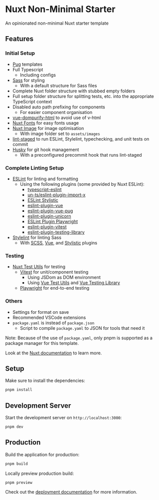 # Nuxt Non-Minimal Starter

An opinionated non-minimal Nuxt starter template

## Features

### Initial Setup

- [Pug](https://pugjs.org/) templates
- Full Typescript
  - Including configs
- [Sass](https://sass-lang.com/documentation/syntax/#the-indented-syntax) for styling
  - With a default structure for Sass files
- Complete Nuxt folder structure with stubbed empty folders
- Full setup folder structure for splitting tests, etc. into the appropriate TypeScript context
- Disabled auto path prefixing for components
  - For easier component organisation
- [vue-dompurify-html](https://www.npmjs.com/package/vue-dompurify-html) to avoid use of v-html
- [Nuxt Fonts](https://fonts.nuxt.com) for easy fonts usage
- [Nuxt Image](https://image.nuxt.com) for image optimisation
  - With image folder set to `assets/images`
- [lint-staged](https://www.npmjs.com/package/lint-staged) to run ESLint, Stylelint, typechecking, and unit tests on
  commit
- [Husky](https://typicode.github.io/husky/) for git hook management
  - With a preconfigured precommit hook that runs lint-staged

### Complete Linting Setup

- [ESLint](https://eslint.org) for linting and formatting
  - Using the following plugins (some provided by Nuxt ESLint):
    - [typescript-eslint](https://typescript-eslint.io)
    - [un-ts/eslint-plugin-import-x](https://www.npmjs.com/package/eslint-plugin-import-x)
    - [ESLint Stylistic](https://eslint.style)
    - [eslint-plugin-vue](https://eslint.vuejs.org)
    - [eslint-plugin-vue-pug](https://github.com/rashfael/eslint-plugin-vue-pug)
    - [eslint-plugin-unicorn](https://github.com/sindresorhus/eslint-plugin-unicorn)
    - [ESLint Plugin Playwright](https://github.com/mskelton/eslint-plugin-playwright)
    - [eslint-plugin-vitest](https://github.com/vitest-dev/eslint-plugin-vitest)
    - [eslint-plugin-testing-library](https://www.npmjs.com/package/eslint-plugin-testing-library)
- [Stylelint](https://stylelint.io/) for linting Sass
  - With [SCSS](https://github.com/stylelint-scss/stylelint-config-standard-scss),
    [Vue](https://github.com/ota-meshi/stylelint-config-standard-vue), and
    [Stylistic](https://www.npmjs.com/package/@stylistic/stylelint-plugin) plugins

### Testing

- [Nuxt Test Utils](https://github.com/nuxt/test-utils) for testing
  - [Vitest](https://vitest.dev) for unit/component testing
    - Using JSDom as DOM environment
    - Using [Vue Test Utils](https://test-utils.vuejs.org) and [Vue Testing Library](http://testing-library.com/vue)
  - [Playwright](https://playwright.dev) for end-to-end testing

### Others

- Settings for format on save
- Recommended VSCode extensions
- `package.yaml` is instead of `package.json`
  - Script to compile `package.yaml` to JSON for tools that need it

Note: Because of the use of `package.yaml`, only pnpm is supported as a package manager for this template.

Look at the [Nuxt documentation](https://nuxt.com/docs/getting-started/introduction) to learn more.

## Setup

Make sure to install the dependencies:

```bash
pnpm install
```

## Development Server

Start the development server on `http://localhost:3000`:

```bash
pnpm dev
```

## Production

Build the application for production:

```bash
pnpm build
```

Locally preview production build:

```bash
pnpm preview
```

Check out the [deployment documentation](https://nuxt.com/docs/getting-started/deployment) for more information.
